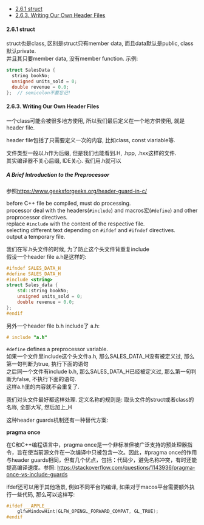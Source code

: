 <!-- TOC -->

- [2.6.1 struct](#261-struct)
- [2.6.3. Writing Our Own Header Files](#263-writing-our-own-header-files)

<!-- /TOC -->

<a id="markdown-261-struct" name="261-struct"></a>
#### 2.6.1 struct
 
struct也是class, 区别是struct只有member data, 而且data默认是public, class默认private.  
并且其只要member data, 没有member function.
示例:
```cpp
struct SalesData {
  string bookNo;
  unsigned units_sold = 0;
  double revenue = 0.0;
};  // semicolon不要忘记!
```

<a id="markdown-263-writing-our-own-header-files" name="263-writing-our-own-header-files"></a>
#### 2.6.3. Writing Our Own Header Files

一个class可能会被很多地方使用, 所以我们最后定义在一个地方供使用, 就是header file.

 header file包括了只需要定义一次的内容, 比如class, const viariable等.
 
 文件类型一般以.h作为后缀, 但是我们也能看到.H, .hpp, .hxx这样的文件.  
 其实编译器不关心后缀, IDE关心. 我们用.h就可以

 ##### A Brief Introduction to the Preprocessor

 参照<https://www.geeksforgeeks.org/header-guard-in-c/>

before C++ file be compiled, must do processing.  
processor deal with the headers(`#include`) and macros宏(`#define`) and other proprocessor directives.  
replace `#include` with the content of the respective file.  
selecting different text depending on `#ifdef` and `#ifndef` directives.  
output a temporary file.

我们在写.h头文件的时候, 为了防止这个头文件背重复include  
假设一个header file a.h是这样的:
```cpp
#ifndef SALES_DATA_H
#define SALES_DATA_H
#include <string>
struct Sales_data {
    std::string bookNo;
    unsigned units_sold = 0;
    double revenue = 0.0;
};
#endif
```
另外一个header file b.h include了 a.h:
```cpp
# include "a.h"
```
`#define` defines a preprocessor variable.  
如果一个文件里include这个头文件a.h, 那么SALES_DATA_H没有被定义过, 那么第一句判断为true, 执行下面的语句  
之后同一个文件有include b.h, 那么SALES_DATA_H已经被定义过, 那么第一句判断为false, 不执行下面的语句.  
这样a.h里的内容就不会重复了.

我们对头文件最好都这样处理. 定义名称的规则是: 取头文件的struct或者class的名称, 全部大写, 然后加上_H

这种header guards机制还有一种替代方案:  

**pragma once**

在C和C++编程语言中，pragma once是一个非标准但被广泛支持的预处理器指令，旨在使当前源文件在一次编译中只被包含一次。因此，#pragma once的作用与header guards相同，但有几个优点，包括：代码少，避免名称冲突，有时还能提高编译速度。参照: <https://stackoverflow.com/questions/1143936/pragma-once-vs-include-guards>

ifdef还可以用于其他场景, 例如不同平台的编译, 如果对于macos平台需要额外执行一些代码, 那么可以这样写:
```cpp
#ifdef __APPLE__
    glfwWindowHint(GLFW_OPENGL_FORWARD_COMPAT, GL_TRUE);
#endif
```